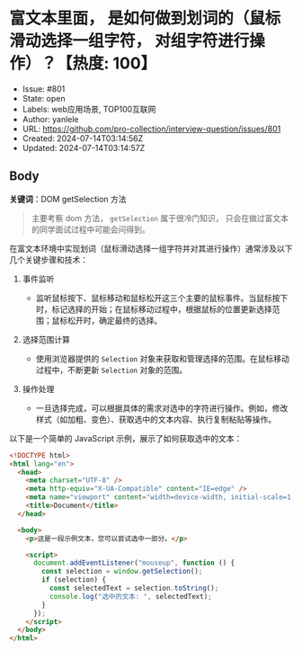 # 富文本里面， 是如何做到划词的（鼠标滑动选择一组字符， 对组字符进行操作）？【热度: 100】

- Issue: #801
- State: open
- Labels: web应用场景, TOP100互联网
- Author: yanlele
- URL: https://github.com/pro-collection/interview-question/issues/801
- Created: 2024-07-14T03:14:56Z
- Updated: 2024-07-14T03:14:57Z

## Body

**关键词**：DOM getSelection 方法

> 主要考察 dom 方法， `getSelection`
> 属于很冷门知识， 只会在做过富文本的同学面试过程中可能会问得到。

在富文本环境中实现划词（鼠标滑动选择一组字符并对其进行操作）通常涉及以下几个关键步骤和技术：

1. 事件监听

   - 监听鼠标按下、鼠标移动和鼠标松开这三个主要的鼠标事件。当鼠标按下时，标记选择的开始；在鼠标移动过程中，根据鼠标的位置更新选择范围；鼠标松开时，确定最终的选择。

2. 选择范围计算

   - 使用浏览器提供的 `Selection` 对象来获取和管理选择的范围。在鼠标移动过程中，不断更新 `Selection` 对象的范围。

3. 操作处理
   - 一旦选择完成，可以根据具体的需求对选中的字符进行操作。例如，修改样式（如加粗、变色）、获取选中的文本内容、执行复制粘贴等操作。

以下是一个简单的 JavaScript 示例，展示了如何获取选中的文本：

```html
<!DOCTYPE html>
<html lang="en">
  <head>
    <meta charset="UTF-8" />
    <meta http-equiv="X-UA-Compatible" content="IE=edge" />
    <meta name="viewport" content="width=device-width, initial-scale=1.0" />
    <title>Document</title>
  </head>

  <body>
    <p>这是一段示例文本，您可以尝试选中一部分。</p>

    <script>
      document.addEventListener("mouseup", function () {
        const selection = window.getSelection();
        if (selection) {
          const selectedText = selection.toString();
          console.log("选中的文本: ", selectedText);
        }
      });
    </script>
  </body>
</html>
```

